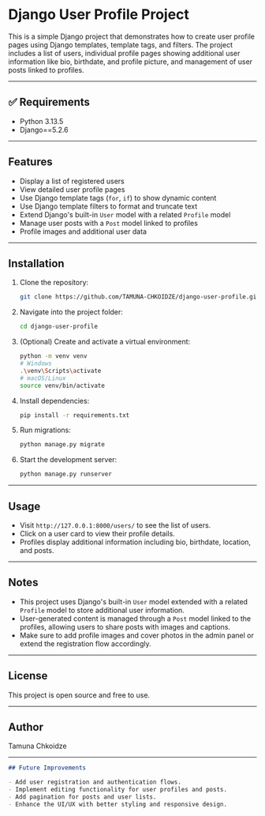# Django User Profile Project

This is a simple Django project that demonstrates how to create user profile pages using Django templates, template
tags, and filters.
The project includes a list of users, individual profile pages showing additional user information like bio, birthdate,
and profile picture,
and management of user posts linked to profiles.

---

## ✅ Requirements

* Python 3.13.5
* Django==5.2.6

---

## Features

* Display a list of registered users
* View detailed user profile pages
* Use Django template tags (`for`, `if`) to show dynamic content
* Use Django template filters to format and truncate text
* Extend Django's built-in `User` model with a related `Profile` model
* Manage user posts with a `Post` model linked to profiles
* Profile images and additional user data

---

## Installation

1. Clone the repository:

   ```bash
   git clone https://github.com/TAMUNA-CHKOIDZE/django-user-profile.git
   ```

2. Navigate into the project folder:

   ```bash
   cd django-user-profile
   ```

3. (Optional) Create and activate a virtual environment:

   ```bash
   python -m venv venv
   # Windows
   .\venv\Scripts\activate
   # macOS/Linux
   source venv/bin/activate
   ```

4. Install dependencies:

   ```bash
   pip install -r requirements.txt
   ```

5. Run migrations:

   ```bash
   python manage.py migrate
   ```

6. Start the development server:

   ```bash
   python manage.py runserver
   ```

---

## Usage

* Visit `http://127.0.0.1:8000/users/` to see the list of users.
* Click on a user card to view their profile details.
* Profiles display additional information including bio, birthdate, location, and posts.

---

## Notes

* This project uses Django's built-in `User` model extended with a related `Profile` model to store additional user
  information.
* User-generated content is managed through a `Post` model linked to the profiles, allowing users to share posts with
  images and captions.
* Make sure to add profile images and cover photos in the admin panel or extend the registration flow accordingly.

---

## License

This project is open source and free to use.

---

## Author

Tamuna Chkoidze

---

```markdown
## Future Improvements

- Add user registration and authentication flows.
- Implement editing functionality for user profiles and posts.
- Add pagination for posts and user lists.
- Enhance the UI/UX with better styling and responsive design.
```




